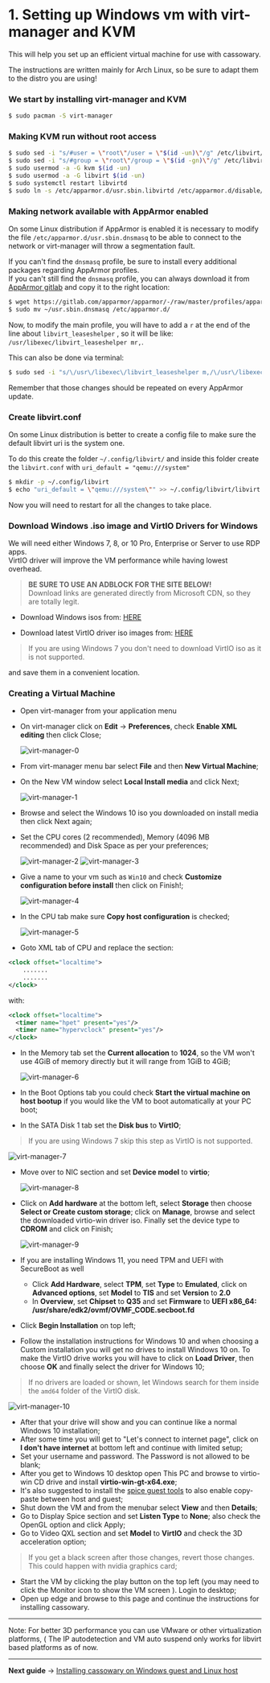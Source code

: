 # 1. Setting up Windows vm with virt-manager and KVM

This will help you set up an efficient virtual machine for use with cassowary.

The instructions are written mainly for Arch Linux, so be sure to adapt them to the distro you are using!

### We start by installing virt-manager and KVM

```bash
$ sudo pacman -S virt-manager
```

### Making KVM run without root access

```bash
$ sudo sed -i "s/#user = \"root\"/user = \"$(id -un)\"/g" /etc/libvirt/qemu.conf
$ sudo sed -i "s/#group = \"root\"/group = \"$(id -gn)\"/g" /etc/libvirt/qemu.conf
$ sudo usermod -a -G kvm $(id -un)
$ sudo usermod -a -G libvirt $(id -un)
$ sudo systemctl restart libvirtd
$ sudo ln -s /etc/apparmor.d/usr.sbin.libvirtd /etc/apparmor.d/disable/
```

### Making network available with AppArmor enabled

On some Linux distribution if AppArmor is enabled it is necessary to modify the file `/etc/apparmor.d/usr.sbin.dnsmasq` to be able to connect to the network or virt-manager will throw a segmentation fault.

If you can't find the `dnsmasq` profile, be sure to install every additional packages regarding AppArmor profiles.  
If you can't still find the `dnsmasq` profile, you can always download it from [AppArmor gitlab](https://gitlab.com/apparmor/apparmor/-/raw/master/profiles/apparmor.d/usr.sbin.dnsmasq) and copy it to the right location:

```bash
$ wget https://gitlab.com/apparmor/apparmor/-/raw/master/profiles/apparmor.d/usr.sbin.dnsmasq -O ~/usr.sbin.dnsmasq
$ sudo mv ~/usr.sbin.dnsmasq /etc/apparmor.d/
```

Now, to modify the main profile, you will have to add a `r` at the end of the line about `libvirt_leaseshelper` , so it will be like: `/usr/libexec/libvirt_leaseshelper mr,`.

This can also be done via terminal:

```bash
$ sudo sed -i "s/\/usr\/libexec\/libvirt_leaseshelper m,/\/usr\/libexec\/libvirt_leaseshelper mr,/g" /etc/apparmor.d/usr.sbin.dnsmasq
```

Remember that those changes should be repeated on every AppArmor update.

### Create libvirt.conf

On some Linux distribution is better to create a config file to make sure the default libvirt uri is the system one.

To do this create the folder `~/.config/libvirt/` and inside this folder create the `libvirt.conf` with `uri_default = "qemu:///system"`

```bash
$ mkdir -p ~/.config/libvirt
$ echo "uri_default = \"qemu:///system\"" >> ~/.config/libvirt/libvirt.conf
```

Now you will need to restart for all the changes to take place.

### Download Windows .iso image and VirtIO Drivers for Windows

We will need either Windows 7, 8, or 10 Pro, Enterprise or Server to use RDP apps.  
VirtIO driver will improve the VM performance while having lowest overhead.

> **BE SURE TO USE AN ADBLOCK FOR THE SITE BELOW!**  
> Download links are generated directly from Microsoft CDN, so they are totally legit.

- Download Windows isos from: [HERE](https://tb.rg-adguard.net/public.php)

- Download latest VirtIO driver iso images from: [HERE](https://fedorapeople.org/groups/virt/virtio-win/direct-downloads/stable-virtio/virtio-win.iso)

> If you are using Windows 7 you don't need to download VirtIO iso as it is not supported.

and save them in a convenient location.

### Creating a Virtual Machine

- Open virt-manager from your application menu

- On virt-manager click on **Edit** -> **Preferences**, check **Enable XML editing** then click Close;  
  
  <img src="img/virt-manager-0.png" alt="virt-manager-0">

- From virt-manager menu bar select **File** and then **New Virtual Machine**;

- On the New VM window select **Local Install media** and click Next;  
  
  <img src="img/virt-manager-1.png" alt="virt-manager-1">

- Browse and select the Windows 10 iso you downloaded on install media then click Next again;

- Set the CPU cores (2 recommended), Memory (4096 MB recommended) and Disk Space as per your preferences;  
  
  <img src="img/virt-manager-2.png" alt="virt-manager-2">
  <img src="img/virt-manager-3.png" alt="virt-manager-3">

- Give a name to your vm such as `Win10` and check **Customize configuration before install** then click on Finish!;  
  
  <img src="img/virt-manager-4.png" alt="virt-manager-4">

- In the CPU tab make sure **Copy host configuration** is checked;  
  
  <img src="img/virt-manager-5.png" alt="virt-manager-5">

- Goto XML tab of CPU and replace the section:

```xml
<clock offset="localtime">
    .......
    .......
</clock>
```

with:

```xml
<clock offset="localtime">
  <timer name="hpet" present="yes"/>
  <timer name="hypervclock" present="yes"/>
</clock>
```

- In the Memory tab set the **Current allocation** to **1024**, so the VM won't use 4GiB of memory directly but it will range from 1GiB to 4GiB;  
  
  <img src="img/virt-manager-6.png" alt="virt-manager-6">

- In the Boot Options tab you could check **Start the virtual machine on host bootup** if you would like the VM to boot automatically at your PC boot;

- In the SATA Disk 1 tab set the **Disk bus** to **VirtIO**;  

> If you are using Windows 7 skip this step as VirtIO is not supported.

<img src="img/virt-manager-7.png" alt="virt-manager-7">

- Move over to NIC section and set **Device model** to **virtio**;  
  
  <img src="img/virt-manager-8.png" alt="virt-manager-8">

- Click on **Add hardware** at the bottom left, select **Storage** then choose **Select or Create custom storage**; click on **Manage**, browse and select the downloaded virtio-win driver iso. Finally set the device type to **CDROM** and click on Finish;  
  
  <img src="img/virt-manager-9.png" alt="virt-manager-9">

- If you are installing Windows 11, you need TPM and UEFI with SecureBoot as well
	- Click **Add Hardware**, select **TPM**, set **Type** to **Emulated**, click on **Advanced options**, set **Model** to **TIS** and set **Version** to **2.0**
	- In **Overview**, set **Chipset** to **Q35** and set **Firmware** to **UEFI x86_64: /usr/share/edk2/ovmf/OVMF_CODE.secboot.fd**

- Click **Begin Installation** on top left;

- Follow the installation instructions for Windows 10 and when choosing a Custom installation you will get no drives to install Windows 10 on. To make the VirtIO drive works you will have to click on **Load Driver**, then choose **OK** and finally select the driver for Windows 10;

> If no drivers are loaded or shown, let Windows search for them inside the `amd64` folder of the VirtIO disk.

<img src="img/virt-manager-10.png" alt="virt-manager-10">

- After that your drive will show and you can continue like a normal Windows 10 installation;
- After some time you will get to "Let's connect to internet page", click on **I don't have internet** at bottom left and continue with limited setup;
- Set your username and password. The Password is not allowed to be blank;
- After you get to Windows 10 desktop open This PC and browse to virtio-win CD drive and install **virtio-win-gt-x64.exe**;
- It's also suggested to install the [spice guest tools](https://www.spice-space.org/download/windows/spice-guest-tools/spice-guest-tools-latest.exe) to also enable copy-paste between host and guest;
- Shut down the VM and from the menubar select **View** and then **Details**;
- Go to Display Spice section and set **Listen Type** to **None**; also check the OpenGL option and click Apply;
- Go to Video QXL section and set **Model** to **VirtIO** and check the 3D acceleration option;

> If you get a black screen after those changes, revert those changes. This could happen with nvidia graphics card;

- Start the VM by clicking the play button on the top left (you may need to click the Monitor icon to show the VM screen ). Login to desktop;
- Open up edge and browse to this page and continue the instructions for installing cassowary.

---

Note: For better 3D performance you can use VMware or other virtualization platforms, ( The IP autodetection and VM auto suspend only works for libvirt based platforms as of now.

---

**Next guide** -> [Installing cassowary on Windows guest and Linux host](2-cassowary-install.md)
